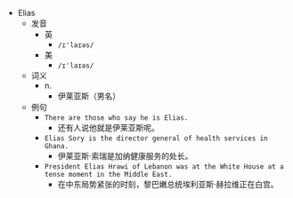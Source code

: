 - Elias
  - 发音
    - 英
      - `/ɪ'laɪəs/`
    - 美
      - `/ɪ'laɪəs/`
  - 词义
    - n.
      - 伊莱亚斯（男名）
  - 例句
    - `There are those who say he is Elias.`
      - 还有人说他就是伊莱亚斯呢。
    - `Elias Sory is the director general of health services in Ghana.`
      - 伊莱亚斯·索瑞是加纳健康服务的处长。
    - `President Elias Hrawi of Lebanon was at the White House at a tense moment in the Middle East.`
      - 在中东局势紧张的时刻，黎巴嫩总统埃利亚斯·赫拉维正在白宫。

